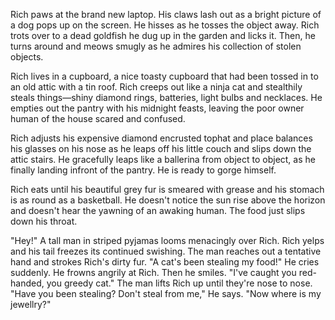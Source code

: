 Rich paws at the brand new laptop. His claws lash out as a bright picture of a dog pops up on the screen. He hisses as he tosses the object away. Rich trots over to a dead goldfish he dug up in the garden and licks it. Then, he turns around and meows smugly as he admires his collection of stolen objects.

Rich lives in a cupboard, a nice toasty cupboard that had been tossed in to an old attic with a tin roof. Rich creeps out like a ninja cat and stealthily steals things—shiny diamond rings, batteries, light bulbs and necklaces. He empties out the pantry with his midnight feasts, leaving the poor owner human of the house scared and confused.

Rich adjusts his expensive diamond encrusted tophat and place balances his glasses on his nose as he leaps off his little couch and slips down the attic stairs. He gracefully leaps like a ballerina from object to object, as he finally landing infront of the pantry. He is ready to gorge himself.

Rich eats until his beautiful grey fur is smeared with grease and his stomach is as round as a basketball. He doesn't notice the sun rise above the horizon and doesn't hear the yawning of an awaking human. The food just slips down his throat.

"Hey!" A tall man in striped pyjamas looms menacingly over Rich.
Rich yelps and his tail freezes its continued swishing. The man reaches out a tentative hand and strokes Rich's dirty fur.
"A cat's been stealing my food!" He cries suddenly. He frowns angrily at Rich. Then he smiles.
"I've caught you red-handed, you greedy cat."
The man lifts Rich up until they're nose to nose.
"Have you been stealing? Don't steal from me," He says. "Now where is my jewellry?"
